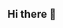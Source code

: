 ## Hi there 👋

<!--
**Kaynan-Flores/kaynan-flores** is a ✨ _special_ ✨ repository because its `README.md` (this file) appears on your GitHub profile.

